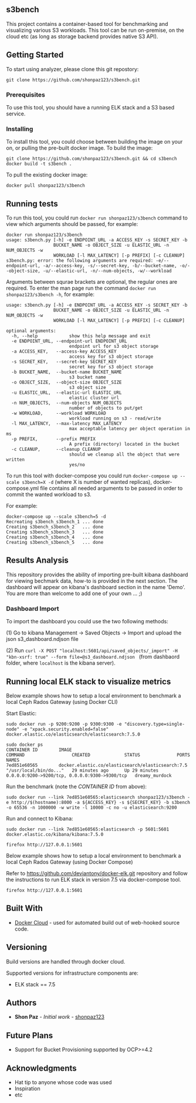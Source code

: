 ## s3bench

This project contains a container-based tool for benchmarking and visualizing various S3 workloads. This tool can be run on-premise, on the cloud etc (as long as storage backend provides native S3 API).

## Getting Started

To start using analyzer, please clone this git repostory: 
```
git clone https://github.com/shonpaz123/s3bench.git
```
### Prerequisites

To use this tool, you should have a running ELK stack and a S3 based service. 

### Installing

To install this tool, you could choose between building the image on your on, or pulling the pre-built docker image. 
To build the image:

```
git clone https://github.com/shonpaz123/s3bench.git && cd s3bench
docker build -t s3bench .
```

To pull the existing docker image: 

```
docker pull shonpaz123/s3bench
```

## Running tests

To run this tool, you could run ``` docker run shonpaz123/s3bench ``` command to view which arguments should be passed, for example:

```
docker run shonpaz123/s3bench
usage: s3bench.py [-h] -e ENDPOINT_URL -a ACCESS_KEY -s SECRET_KEY -b
                  BUCKET_NAME -o OBJECT_SIZE -u ELASTIC_URL -n NUM_OBJECTS -w
                  WORKLOAD [-l MAX_LATENCY] [-p PREFIX] [-c CLEANUP]
s3bench.py: error: the following arguments are required: -e/--endpoint-url, -a/--access-key, -s/--secret-key, -b/--bucket-name, -o/--object-size, -u/--elastic-url, -n/--num-objects, -w/--workload 
```
Arguments between squrae brackets are optional, the regular ones are required. To enter the man page run the command ``` docker run shonpaz123/s3bench -h ```, for example: 

``` 
usage: s3bench.py [-h] -e ENDPOINT_URL -a ACCESS_KEY -s SECRET_KEY -b
                  BUCKET_NAME -o OBJECT_SIZE -u ELASTIC_URL -n NUM_OBJECTS -w
                  WORKLOAD [-l MAX_LATENCY] [-p PREFIX] [-c CLEANUP]

optional arguments:
  -h, --help            show this help message and exit
  -e ENDPOINT_URL, --endpoint-url ENDPOINT_URL
                        endpoint url for s3 object storage
  -a ACCESS_KEY,   --access-key ACCESS_KEY
                        access key for s3 object storage
  -s SECRET_KEY,   --secret-key SECRET_KEY
                        secret key for s3 object storage
  -b BUCKET_NAME,  --bucket-name BUCKET_NAME
                        s3 bucket name
  -o OBJECT_SIZE,  --object-size OBJECT_SIZE
                        s3 object size
  -u ELASTIC_URL,  --elastic-url ELASTIC_URL
                        elastic cluster url
  -n NUM_OBJECTS,  --num-objects NUM_OBJECTS
                        number of objects to put/get
  -w WORKLOAD,     --workload WORKLOAD
                        workload running on s3 - read/write
  -l MAX_LATENCY,  --max-latency MAX_LATENCY
                        max acceptable latency per object operation in ms
  -p PREFIX,       --prefix PREFIX
                        A prefix (directory) located in the bucket
  -c CLEANUP,      --cleanup CLEANUP
                        should we cleanup all the object that were written
                        yes/no
```

To run this tool with docker-compose you could run ``` docker-compose up --scale s3bench=X -d ``` (where X is number of wanted replicas), docker-compose.yml file contains all needed arguments to be passed in order to commit the wanted workload to s3. 

For example: 
``` 
docker-compose up --scale s3bench=5 -d
Recreating s3bench_s3bench_1 ... done
Creating s3bench_s3bench_2   ... done
Creating s3bench_s3bench_3   ... done
Creating s3bench_s3bench_4   ... done
Creating s3bench_s3bench_5   ... done
```

## Results Analysis

This repository provides the ability of importing pre-built kibana dashboard for viewing bechmark data, how-to is provided in the next section. The dashboard will appear on kibana's dashboard section in the name 'Demo'.
You are more than welcome to add one of your own ... ;)

### Dashboard Import

To import the dashboard you could use the two following methods:

(1) Go to kibana Management -> Saved Objects -> Import and upload the json s3_dashboard.ndjson file

(2) Run ```curl -X POST "localhost:5601/api/saved_objects/_import" -H "kbn-xsrf: true" --form file=@s3_dashboard.ndjson ``` (from dashbaord folder, where `localhost` is the kibana server).


## Running local ELK stack to visualize metrics

Below example shows how to setup a local environment to benchmark a local Ceph Rados Gateway (using Docker CLI) 

Start Elastic:

```shell
sudo docker run -p 9200:9200 -p 9300:9300 -e "discovery.type=single-node" -e "xpack.security.enabled=false" docker.elastic.co/elasticsearch/elasticsearch:7.5.0

sudo docker ps
CONTAINER ID        IMAGE                                                 COMMAND                  CREATED             STATUS              PORTS                                            NAMES
7ed851e60565        docker.elastic.co/elasticsearch/elasticsearch:7.5   "/usr/local/bin/do..."   29 minutes ago      Up 29 minutes       0.0.0.0:9200->9200/tcp, 0.0.0.0:9300->9300/tcp   dreamy_murdock
```

Run the benchmark (note the _CONTAINER ID_ from above):

```shell
sudo docker run --link 7ed851e60565:elasticsearch shonpaz123/s3bench -e http://$(hostname):8000 -a ${ACCESS_KEY} -s ${SECRET_KEY} -b s3bench -o 65536 -n 1000000 -w write -l 10000 -c no -u elasticsearch:9200
```

Run and connect to Kibana:

```shell
sudo docker run --link 7ed851e60565:elasticsearch -p 5601:5601 docker.elastic.co/kibana/kibana:7.5.0

firefox http://127.0.0.1:5601
```

Below example shows how to setup a local environment to benchmark a local Ceph Rados Gateway (using Docker Compose)

Refer to https://github.com/deviantony/docker-elk.git repository and follow the instructions to run ELK stack in version 7.5 via docker-compose tool. 

```shell
firefox http://127.0.0.1:5601
```

## Built With

* [Docker Cloud](https://cloud.docker.com/) - used for automated build out of web-hooked source code. 

## Versioning

Build versions are handled through docker cloud. 

Supported versions for infrastructure components are: 
- ELK stack == 7.5

## Authors

* **Shon Paz** - *Initial work* - [shonpaz123](https://github.com/shonpaz123)

## Future Plans 
- Support for Bucket Provisioning supported by OCP>=4.2

## Acknowledgments

* Hat tip to anyone whose code was used
* Inspiration
* etc
